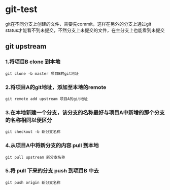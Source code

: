 # git-test

git在不同分支上创建的文件，需要先commit，这样在另外的分支上通过git status才能看不到未提交，不然分支上未提交的文件，在主分支上也能看到未提交

## git upstream
### 1.将项目B clone 到本地
```
git clone -b master 项目B的git地址
```
### 2.将项目A的git地址，添加至本地的remote
```
git remote add upstream 项目A的git地址
```
### 3.在本地新建一个分支，该分支的名称最好与项目A中新增的那个分支的名称相同以便区分
```
git checkout -b 新分支名称
```
### 4.从项目A中将新分支的内容 pull 到本地
```
git pull upstream 新分支名称
```
### 5.将 pull 下来的分支 push 到项目B 中去
```
git push origin 新分支名称
```
